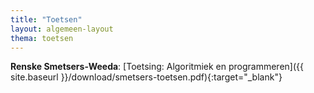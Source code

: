 ```yaml
---
title: "Toetsen"
layout: algemeen-layout
thema: toetsen
---
```


**Renske Smetsers-Weeda**: [Toetsing: Algoritmiek en programmeren]({{ site.baseurl }}/download/smetsers-toetsen.pdf){:target="_blank"}
